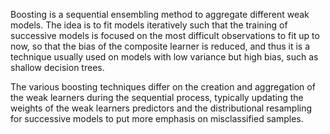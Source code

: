 Boosting is a sequential ensembling method to aggregate different weak models. The idea is to fit models iteratively such that the training of successive models is focused on the most difficult observations to fit up to now, so that the bias of the composite learner is reduced, and thus it is a technique usually used on models with low variance but high bias, such as shallow decision trees.

The various boosting techniques differ on the creation and aggregation of the weak learners during the sequential process, typically updating the weights of the weak learners predictors and the distributional resampling for successive models to put more emphasis on misclassified samples.
